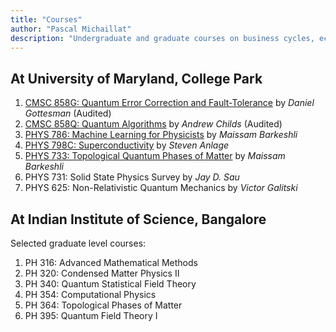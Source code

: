 ```yaml
---
title: "Courses"
author: "Pascal Michaillat"
description: "Undergraduate and graduate courses on business cycles, economic slack, unemployment, macroeconomics, and mathematical methods."
---
```


## At University of Maryland, College Park

1. [CMSC 858G: Quantum Error Correction and Fault-Tolerance](https://www.cs.umd.edu/class/spring2024/cmsc858G/) by *Daniel Gottesman* (Audited)
2. [CMSC 858Q: Quantum Algorithms](https://www.cs.umd.edu/~amchilds/qa/) by *Andrew Childs* (Audited)
3. [PHYS 786: Machine Learning for Physicists](https://www.coursicle.com/umd/courses/PHYS/786/) by *Maissam Barkeshli*
4. [PHYS 798C: Superconductivity](https://www.physics.umd.edu/courses/Phys798C/AnlageSpring22/index.html) by *Steven Anlage*
5. [PHYS 733: Topological Quantum Phases of Matter](https://www.coursicle.com/umd/courses/PHYS/733/) by *Maissam Barkeshli*
6. PHYS 731:  Solid State Physics Survey by *Jay D. Sau*
7. PHYS 625: Non-Relativistic Quantum Mechanics by *Victor Galitski*

<div class="thinline"></div>


## At Indian Institute of Science, Bangalore

Selected graduate level courses:

1. PH 316: Advanced Mathematical Methods
6. PH 320: Condensed Matter Physics II
5. PH 340: Quantum Statistical Field Theory
4. PH 354: Computational Physics
2. PH 364: Topological Phases of Matter
3. PH 395: Quantum Field Theory I

<div class="thinline"></div>

